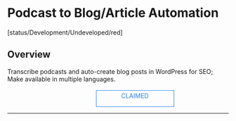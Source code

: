 <!--TODO: Replace all references to "VDA", "Developer Application", and "Developer App" with "Veritone Developer"-->
<style>
    #claim-this-flow-btn {
        display: block;
        color: #2F80ED;
        border: 1px solid #2F80ED;
        width: 170px;
        height: 30px;
        text-align: center;
        padding: 3px;
        position: relative;
        text-decoration: none;
        left: 40%;
    }
</style>
# Podcast to Blog/Article Automation
[status/Development/Undeveloped/red]


## Overview <!-- {docsify-ignore} -->
Transcribe podcasts and auto-create blog posts in WordPress for SEO; Make available in multiple languages.
</br>
</br>
<a target="_blank" href="#" id="claim-this-flow-btn">CLAIMED</a>
<hr>